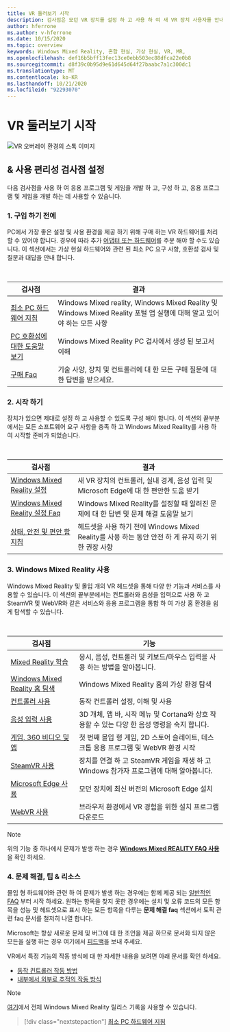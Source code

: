 ```yaml
---
title: VR 둘러보기 시작
description: 검사점은 모던 VR 장치를 설정 하 고 사용 하 여 새 VR 장치 사용자를 안내 합니다.
author: hferrone
ms.author: v-hferrone
ms.date: 10/15/2020
ms.topic: overview
keywords: Windows Mixed Reality, 혼합 현실, 가상 현실, VR, MR,
ms.openlocfilehash: def16b5bff13fec13ce0ebb503ec88dfca22e0b8
ms.sourcegitcommit: d8f39c0b95d9e61d645d64f27baabc7a1c300dc1
ms.translationtype: MT
ms.contentlocale: ko-KR
ms.lasthandoff: 10/21/2020
ms.locfileid: "92293070"
---
```

# <a name="start-your-vr-journey"></a>VR 둘러보기 시작

![VR 오버레이 환경의 스톡 이미지](images/mr-win32-slates-pinspanel.png)

## <a name="setup--usability-checkpoints"></a>& 사용 편리성 검사점 설정

다음 검사점을 사용 하 여 응용 프로그램 및 게임을 개발 하 고, 구성 하 고, 응용 프로그램 및 게임을 개발 하는 데 사용할 수 있습니다.

### <a name="1-before-you-buy"></a>1. 구입 하기 전에

PC에서 가장 좋은 설정 및 사용 환경을 제공 하기 위해 구매 하는 VR 하드웨어를 처리할 수 있어야 합니다. 경우에 따라 추가 [어댑터 또는 하드웨어](recommended-adapters-for-windows-mixed-reality-capable-pcs.md)를 주문 해야 할 수도 있습니다. 이 섹션에서는 가상 현실 하드웨어와 관련 된 최소 PC 요구 사항, 호환성 검사 및 질문과 대답을 안내 합니다.

<br>

|  검사점  |  결과  |
| --- | --- |
| [최소 PC 하드웨어 지침](windows-mixed-reality-minimum-pc-hardware-compatibility-guidelines.md) | Windows Mixed reality, Windows Mixed Reality 및 Windows Mixed Reality 포털 앱 실행에 대해 알고 있어야 하는 모든 사항 |
| [PC 호환성에 대한 도움말 보기](get-help-with-pc-compatibility.md) | Windows Mixed Reality PC 검사에서 생성 된 보고서 이해 |
| [구매 Faq](before-you-buy-faqs.md) | 기술 사양, 장치 및 컨트롤러에 대 한 모든 구매 질문에 대 한 답변을 받으세요. |

### <a name="2-getting-started"></a>2. 시작 하기

장치가 있으면 제대로 설정 하 고 사용할 수 있도록 구성 해야 합니다. 이 섹션의 끝부분에서는 모든 소프트웨어 요구 사항을 충족 하 고 Windows Mixed Reality를 사용 하 여 시작할 준비가 되었습니다.

<br>

|  검사점  |  결과  |
| --- | --- |
| [Windows Mixed Reality 설정](windows-mixed-reality-minimum-pc-hardware-compatibility-guidelines.md) | 새 VR 장치의 컨트롤러, 실내 경계, 음성 입력 및 Microsoft Edge에 대 한 편안한 도움 받기 |
| [Windows Mixed Reality 설정 Faq](wmr-setup-faq.md) | Windows Mixed Reality를 설정할 때 알려진 문제에 대 한 답변 및 문제 해결 도움말 보기 |
| [상태, 안전 및 편안 함 지침](wmr-health-safety-comfort.md) | 헤드셋을 사용 하기 전에 Windows Mixed Reality를 사용 하는 동안 안전 하 게 유지 하기 위한 권장 사항  |

### <a name="3-using-windows-mixed-reality"></a>3. Windows Mixed Reality 사용

Windows Mixed Reality 및 몰입 개의 VR 헤드셋을 통해 다양 한 기능과 서비스를 사용할 수 있습니다. 이 섹션의 끝부분에서는 컨트롤러와 음성을 입력으로 사용 하 고 SteamVR 및 WebVR와 같은 서비스와 응용 프로그램을 통합 하 여 가상 홈 환경을 쉽게 탐색할 수 있습니다.

<br>

|  검사점  |  기능  |
| --- | --- |
| [Mixed Reality 학습](learn-mixed-reality.md) | 응시, 음성, 컨트롤러 및 키보드/마우스 입력을 사용 하는 방법을 알아봅니다. |
| [Windows Mixed Reality 홈 탐색](your-mixed-reality-home.md) | Windows Mixed Reality 홈의 가상 환경 탐색  |
| [컨트롤러 사용](controllers-in-wmr.md) | 동작 컨트롤러 설정, 이해 및 사용 |
| [음성 입력 사용](using-speech-in-wmr.md) | 3D 개체, 앱 바, 시작 메뉴 및 Cortana와 상호 작용할 수 있는 다양 한 음성 명령을 숙지 합니다. |
| [게임, 360 비디오 및 앱](using-games-and-apps-in-windows-mixed-reality.md) | 첫 번째 몰입 형 게임, 2D 스토어 슬레이트, 데스크톱 응용 프로그램 및 WebVR 환경 시작 |
| [SteamVR 사용](using-steamvr-with-windows-mixed-reality.md) | 장치를 연결 하 고 SteamVR 게임을 재생 하 고 Windows 참가자 프로그램에 대해 알아봅니다. |
| [Microsoft Edge 사용](using-microsoft-edge.md) | 모던 장치에 최신 버전의 Microsoft Edge 설치 |
| [WebVR 사용](webvr.md) | 브라우저 환경에서 VR 경험을 위한 설치 프로그램 다운로드 |

> [!NOTE]
> 위의 기능 중 하나에서 문제가 발생 하는 경우 **[Windows Mixed REALITY FAQ 사용](using-wmr-faq.md)** 을 확인 하세요.

### <a name="4-troubleshooting-tips--resources"></a>4. 문제 해결, 팁 & 리소스

몰입 형 하드웨어와 관련 하 여 문제가 발생 하는 경우에는 함께 제공 되는 [일반적인 FAQ](troubleshooting-windows-mixed-reality.md) 부터 시작 하세요. 원하는 항목을 찾지 못한 경우에는 설치 및 오류 코드의 모든 항목을 성능 및 헤드셋으로 표시 하는 모든 항목을 다루는 **문제 해결 faq** 섹션에서 토픽 관련 faq 문서를 철저히 나열 합니다.

Microsoft는 항상 새로운 문제 및 버그에 대 한 조언을 제공 하므로 문서화 되지 않은 모든을 실행 하는 경우 여기에서 [피드백](filing-feedback.md)을 보내 주세요.

VR에서 특정 기능의 작동 방식에 대 한 자세한 내용을 보려면 아래 문서를 확인 하세요.

* [동작 컨트롤러 작동 방법](controllers-in-wmr.md)
* [내부에서 외부로 추적의 작동 방식](tracking-system.md)

> [!NOTE]
> [여기](mixed-reality-software.md)에서 전체 Windows Mixed Reality 릴리스 기록을 사용할 수 있습니다.

> [!div class="nextstepaction"]
> [최소 PC 하드웨어 지침](windows-mixed-reality-minimum-pc-hardware-compatibility-guidelines.md)

<br>